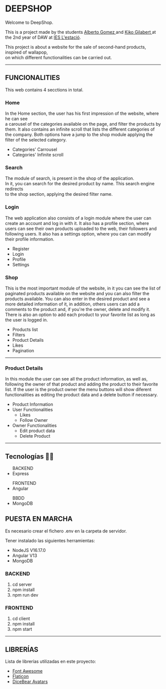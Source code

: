 <h1>DEEPSHOP</h1>

<p style="text-align: justify">Welcome to DeepShop.<br>
  
This is a project made by the students <a href="https://github.com/albertogomezz">Alberto Gomez </a> and  <a href="https://github.com/kikogilabert">Kiko Gilabert </a>  at the 2nd year of DAW  at <a href="https://portal.edu.gva.es/iestacio/">IES L'estació</a>.<br>
  
This project is about a website for the sale of second-hand products, inspired of wallapop,<br> on which different functionalities can be carried out.</p>
<hr>
  
<h2>FUNCIONALITIES</h2>
 
<p>This web contains 4 secctions in total.<p>
  
<h3>Home</h3>
<p>In the Home section, the user has his first impression of the website, where he can see 
<br>a carousel of the categories available on the page, and filter the products by them.
It also contains an infinite scroll that lists the different categories of the company.
Both options have a jump to the shop module applying the filter of the selected category.</p>
<ul>
  <li>Categories' Carrousel</li>
  <li>Categories' Infinite scroll</li>
</ul>

<h3>Search</h3>
<p>The module of search, is present in the shop of the application. <br>
  In it, you can search for the desired product by name. This search engine redirects <br>
  to the shop section, applying the desired filter name.</p>

<h3>Login</h3>
<p>The web application also consists of a login module where the user can create an account and log in with it. 
  It also has a profile section, where users can see their own products uploaded to the web, their followers and following users. 
  It also has a settings option, where you can can modify their profile information.</p>
<ul>
  <li>Register</li>
  <li>Login</li>
  <li>Profile</li>
  <li>Settings</li>
</ul>
 
<h3>Shop</h3>
<p>This is the most important module of the website, in it you can see the list of paginated products 
  available on the website and you can also filter the products available. You can also enter in the
  desired product and see a more detailed information of it, in addition, others users can add a comments to the product
  and, if you're the owner, delete and modify it. There is also an option to add each product to your favorite list as long as the user is logged in.</p>
<ul>
  <li>Products list</li>
  <li>Filters</li>
  <li>Product Details</li>
  <li>Likes</li>
  <li>Pagination</li>
</ul>

<hr>

<h3>Product Details</h3>
<p>In this module the user can see all the product information, as well as, following the owner of that product 
  and adding the product to their favorite list. If the user is the product owner the menu buttons will show diferent functionalities
  as editing the product data and a delete button if necessary.</p>
<ul>
  <li>Product Information</li>
  <li>User Functionalities
    <ul>
      <li>Likes</li>
      <li>Follow Owner</li>
    </ul>
  </li>
  <li>Owner Functionalities
    <ul>
      <li>Edit product data</li>
      <li>Delete Product</li>
    </ul>
  </li>

</ul>

<hr>

<h2>Tecnologías 👨‍💻</h2>
<ul>BACKEND
  <li>Express</li>
</ul>
<ul>FRONTEND
  <li>Angular</li>
</ul>
<ul>BBDD
  <li>MongoDB</li>
</ul>

<h2>PUESTA EN MARCHA</h2>

<p>Es necesario crear el fichero .env en la carpeta de servidor.</p>
<p>Tener instalado las siguientes herramientas:<br>

- NodeJS V16.17.0<br>
- Angular V13<br>
- MongoDB</p>

<h3>BACKEND</h3>
<ol>
  <li>cd server</li>
  <li>npm install</li>
  <li>npm run dev</li>
</ol>

<h3>FRONTEND</h3>
<ol>
  <li>cd client</li>
  <li>npm install</li>
  <li>npm start</li>
</ol>


<hr>

<h2>LIBRERÍAS</h2>

<p>Lista de librerías utilizadas en este proyecto:</p>

<ul>
  <li><a href="https://fontawesome.com/">Font Awesome</a></li>
  <li><a href="https://www.flaticon.es/">Flaticon</a></li>
  <li><a href="https://avatars.dicebear.com/">DiceBear Avatars</a></li>
</ul>
 
